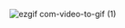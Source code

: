 ![ezgif com-video-to-gif (1)](https://github.com/AssemAyman/Mastering-Embedded-System-Online-Diploma/assets/107751300/668e53c8-d172-4039-9b2e-4d53e4fb2de8)
